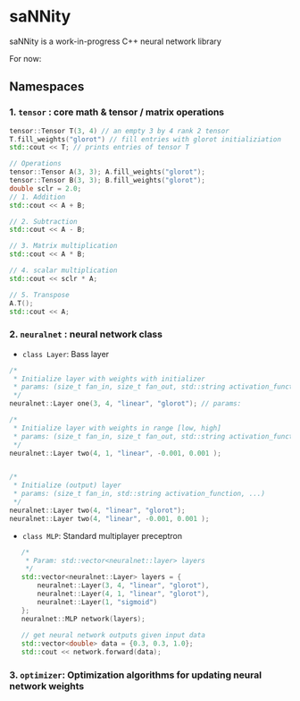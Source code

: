 # saNNity

saNNity is a work-in-progress C++ neural network library 

For now: 
## Namespaces

### 1. `tensor` : core math & tensor / matrix operations
  
  ```c++
  tensor::Tensor T(3, 4) // an empty 3 by 4 rank 2 tensor
  T.fill_weights("glorot") // fill entries with glorot initializiation
  std::cout << T; // prints entries of tensor T
  
  // Operations
  tensor::Tensor A(3, 3); A.fill_weights("glorot"); 
  tensor::Tensor B(3, 3); B.fill_weights("glorot");
  double sclr = 2.0;
  // 1. Addition
  std::cout << A + B;
  
  // 2. Subtraction
  std::cout << A - B;
  
  // 3. Matrix multiplication
  std::cout << A * B;
  
  // 4. scalar multiplication
  std::cout << sclr * A;
  
  // 5. Transpose
  A.T();
  std::cout << A;
  ```

 ### 2. `neuralnet` : neural network class
 - `class Layer`: Bass layer 
 ```c++
 /*
  * Initialize layer with weights with initializer
  * params: (size_t fan_in, size_t fan_out, std::string activation_function, std::string weight_initializer)
  */
 neuralnet::Layer one(3, 4, "linear", "glorot"); // params:
 
 /*
  * Initialize layer with weights in range [low, high]
  * params: (size_t fan_in, size_t fan_out, std::string activation_function, double low, double high)
  */
 neuralnet::Layer two(4, 1, "linear", -0.001, 0.001 ); 
 

 /*
  * Initialize (output) layer 
  * params: (size_t fan_in, std::string activation_function, ...)
  */
 neuralnet::Layer two(4, "linear", "glorot"); 
 neuralnet::Layer two(4, "linear", -0.001, 0.001 ); 
 
 ```
 
 - `class MLP`: Standard multiplayer preceptron
 ```c++
    /*
     * Param: std::vector<neuralnet::layer> layers
     */
    std::vector<neuralnet::Layer> layers = {
        neuralnet::Layer(3, 4, "linear", "glorot"),
        neuralnet::Layer(4, 1, "linear", "glorot"),
        neuralnet::Layer(1, "sigmoid")
    };
    neuralnet::MLP network(layers); 
    
    // get neural network outputs given input data
    std::vector<double> data = {0.3, 0.3, 1.0};
    std::cout << network.forward(data);

 ```
 
 ### 3. `optimizer`: Optimization algorithms for updating neural network weights  
